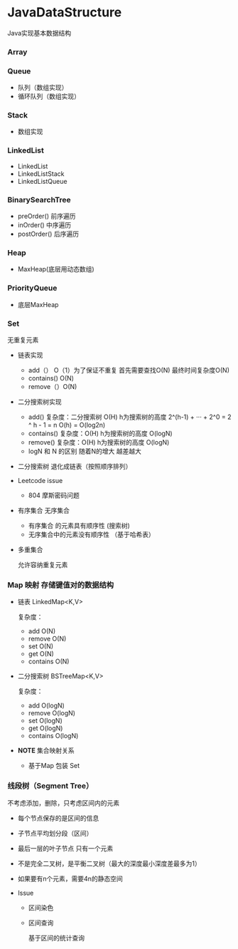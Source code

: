 # JavaDataStructure

Java实现基本数据结构

### Array

### Queue

- 队列（数组实现）
- 循环队列（数组实现）
    
### Stack
    
- 数组实现
    
### LinkedList

- LinkedList
- LinkedListStack
- LinkedListQueue
   
### BinarySearchTree

- preOrder() 前序遍历
- inOrder() 中序遍历
- postOrder() 后序遍历
  
### Heap

- MaxHeap(底层用动态数组)
   
### PriorityQueue

- 底层MaxHeap
   
### Set
    
无重复元素

- 链表实现 

    - add（） O（1）为了保证不重复 首先需要查找O(N) 最终时间复杂度O(N) 
    - contains() O(N) 
    - remove（）O(N) 

- 二分搜索树实现
    
    - add()
        复杂度：二分搜索树 O(H) h为搜索树的高度  2^(h-1) + ··· + 2^0 = 2 ^ h  - 1 = n 
        O(h) = O(log2n)
    - contains()
        复杂度：O(H) h为搜索树的高度 O(logN)
    - remove()
        复杂度：O(H) h为搜索树的高度 O(logN)    
    - logN 和 N 的区别
        随着N的增大 越差越大
   
-  二分搜索树 退化成链表（按照顺序排列）

- Leetcode issue

    - 804 摩斯密码问题
    
- 有序集合 无序集合

    - 有序集合 的元素具有顺序性  (搜索树)
    - 无序集合中的元素没有顺序性 （基于哈希表）
    
- 多重集合

    允许容纳重复元素
    
### Map 映射 存储键值对的数据结构

- 链表 LinkedMap<K,V>

    复杂度：
     - add          O(N)
     - remove       O(N)
     - set          O(N)
     - get          O(N)
     - contains     O(N)

- 二分搜索树 BSTreeMap<K,V>

    复杂度：
    - add           O(logN)
    - remove        O(logN)
    - set           O(logN)
    - get           O(logN)
    - contains      O(logN)

- **NOTE** 集合映射关系

    - 基于Map 包装 Set 

### 线段树（Segment Tree）

不考虑添加，删除，只考虑区间内的元素

- 每个节点保存的是区间的信息
- 子节点平均划分段（区间）
- 最后一层的叶子节点 只有一个元素
- 不是完全二叉树，是平衡二叉树（最大的深度最小深度差最多为1）
- 如果要有n个元素，需要4n的静态空间
- Issue
    
    - 区间染色
    - 区间查询
   
        基于区间的统计查询

    
    





   
